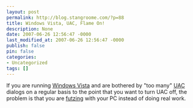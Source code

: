 ```yaml
---
layout: post
permalink: http://blog.stangroome.com/?p=88
title: Windows Vista, UAC, Flame On!
description: None
date: 2007-06-26 12:56:47 -0000
last_modified_at: 2007-06-26 12:56:47 -0000
publish: false
pin: false
categories:
- Uncategorized
tags: []
---
```

If you are running [Windows Vista](http://www.microsoft.com/windows/products/windowsvista/default.mspx) and are bothered by "too many" [UAC](http://technet.microsoft.com/en-us/windowsvista/aa905108.aspx) dialogs on a regular basis to the point that you want to turn UAC off, the problem is that you are [futzing](http://en.wiktionary.org/wiki/futz) with your PC instead of doing real work.
